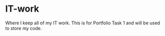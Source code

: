 # IT-work
Where I keep all of my IT work. This is for Portfolio Task 1 and will be used to store my code.
